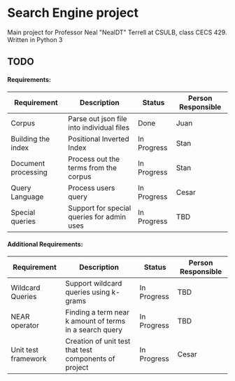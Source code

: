 # Search Engine project 
Main project for Professor Neal "NealDT" Terrell at CSULB, class CECS 429. Written in Python  3 

## TODO 

#### Requirements:
Requirement | Description | Status | Person Responsible
-----|-----|-----|-----|
Corpus | Parse out json file into individual files| Done | Juan 
Building the index | Positional Inverted Index | In Progress | Stan
Document processing | Process out the terms from the corpus  | In Progress| Stan
Query Language | Process users query | In Progress | Cesar 
Special queries | Support for special queries for admin uses | In Progress | TBD

#### Additional Requirements:
Requirement | Description | Status | Person Responsible
-----|-----|-----|-----|
Wildcard Queries| Support wildcard queries using k-grams | In Progress | TBD
NEAR operator| Finding a term near k amount of terms in a search query  | In Progress | TBD
Unit test framework| Creation of unit test that test components of project | In Progress | Cesar

